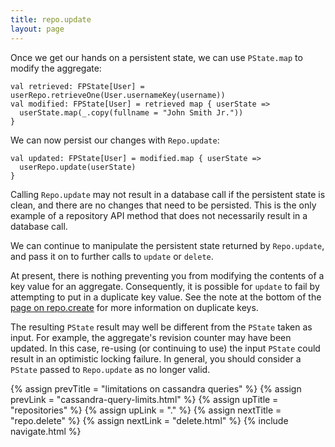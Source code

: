 ```yaml
---
title: repo.update
layout: page
---
```


Once we get our hands on a persistent state, we can use `PState.map`
to modify the aggregate:

    val retrieved: FPState[User] = userRepo.retrieveOne(User.usernameKey(username))
    val modified: FPState[User] = retrieved map { userState =>
      userState.map(_.copy(fullname = "John Smith Jr."))
    }

We can now persist our changes with `Repo.update`:

    val updated: FPState[User] = modified.map { userState =>
      userRepo.update(userState)
    }

Calling `Repo.update` may not result in a database call if the
persistent state is clean, and there are no changes that need to be
persisted. This is the only example of a repository API method that
does not necessarily result in a database call.

We can continue to manipulate the persistent state returned by
`Repo.update`, and pass it on to further calls to `update` or `delete`.

At present, there is nothing preventing you from modifying the
contents of a key value for an aggregate. Consequently, it is possible
for `update` to fail by attempting to put in a duplicate key
value. See the note at the bottom of the [page on
repo.create](create.html) for more information on duplicate keys.

The resulting `PState` result may well be different from the `PState`
taken as input. For example, the aggregate's revision counter may have
been updated. In this case, re-using (or continuing to use) the input
`PState` could result in an optimistic locking failure. In general,
you should consider a `PState` passed to `Repo.update` as no longer valid.

{% assign prevTitle = "limitations on cassandra queries" %}
{% assign prevLink = "cassandra-query-limits.html" %}
{% assign upTitle = "repositories" %}
{% assign upLink = "." %}
{% assign nextTitle = "repo.delete" %}
{% assign nextLink = "delete.html" %}
{% include navigate.html %}
